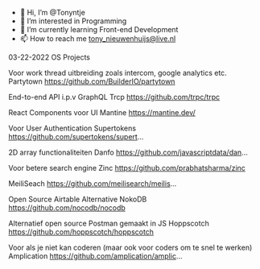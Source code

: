 - 👋 Hi, I’m @Tonyntje
- 👀 I’m interested in Programming
- 🌱 I’m currently learning Front-end Development
- 📫 How to reach me tony_nieuwenhuijs@live.nl

03-22-2022 OS Projects 

Voor work thread uitbreiding zoals intercom, google analytics etc.
Partytown 
https://github.com/BuilderIO/partytown

End-to-end API i.p.v GraphQL
Trcp https://github.com/trpc/trpc

React Components voor UI
Mantine https://mantine.dev/

Voor User Authentication
Supertokens 
https://github.com/supertokens/supert...

2D array functionaliteiten
Danfo 
https://github.com/javascriptdata/dan...

Voor betere search engine
Zinc 
https://github.com/prabhatsharma/zinc

MeiliSeach 
https://github.com/meilisearch/meilis...

Open Source Airtable Alternative
NokoDB 
https://github.com/nocodb/nocodb

Alternatief open source Postman gemaakt in JS
Hoppscotch 
https://github.com/hoppscotch/hoppscotch

Voor als je niet kan coderen (maar ook voor coders om te snel te werken)
Amplication 
https://github.com/amplication/amplic...
